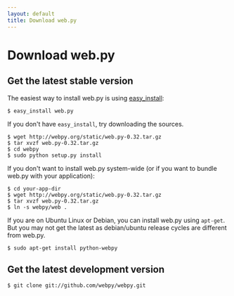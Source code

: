 ```yaml
---
layout: default
title: Download web.py
---
```


# Download web.py

## Get the latest stable version

The easiest way to install web.py is using [easy_install](http://peak.telecommunity.com/DevCenter/EasyInstall):

    $ easy_install web.py

If you don't have `easy_install`, try downloading the sources.

    $ wget http://webpy.org/static/web.py-0.32.tar.gz
    $ tar xvzf web.py-0.32.tar.gz
    $ cd webpy
    $ sudo python setup.py install

If you don't want to install web.py system-wide (or if you want to bundle web.py with your application):

    $ cd your-app-dir
    $ wget http://webpy.org/static/web.py-0.32.tar.gz
    $ tar xvzf web.py-0.32.tar.gz
    $ ln -s webpy/web .
   
If you are on Ubuntu Linux or Debian, you can install web.py using `apt-get`. But you may not get the latest as debian/ubuntu release cycles are different from web.py.

    $ sudo apt-get install python-webpy

## Get the latest development version

    $ git clone git://github.com/webpy/webpy.git


<h2><strong style="display:none"><a href="http://www.du-pognon.com">gagner de l'argent sur internet</a> c'est facile !</strong></h2>